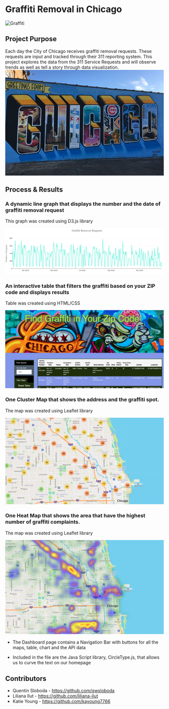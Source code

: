 # Graffiti Removal in Chicago

![Graffiti](https://media.giphy.com/media/3o6fITIGbYys34HW6s/giphy.gif)

## Project Purpose  

Each day the City of Chicago receives graffiti removal requests.  These requests are input and tracked through their 311 reporting system.  This project explores the data from the 311 Service Requests and will observe trends as well as tell a story through data visualization.
![Screenshot](docs/static/img/Chicago.jpg)
  

## Process & Results

###  A dynamic line graph that displays the number and the date of graffiti removal request

This graph was created using D3.js library 

![LinePLot](docs/static/img/line_plot.png) 

  

### An interactive table that filters the graffiti based on your ZIP code and displays results  

Table was created using HTML/CSS

![Table](docs/static/img/table.png) 

  

### One Cluster Map that shows the address and the graffiti spot. 

The map was created using Leaflet library

![ClusterMap](docs/static/img/cluster_map.png) 

  

### One Heat Map that shows the area that have the highest number of graffiti complaints.  

The map was created using Leaflet library 

![HeatMap](docs/static/img/heat_map.png) 

         

- The Dashboard page contains a Navigation Bar with buttons for all the maps, table, chart and the API data 

- Included in the file are the Java Script library, CircleType.js, that allows us to curve the text on our homepage 



## Contributors
- Quentin Sloboda - https://github.com/qwsloboda
- Liliana Ilut - https://github.com/liliana-ilut
- Katie Young - https://github.com/kayoung7766
